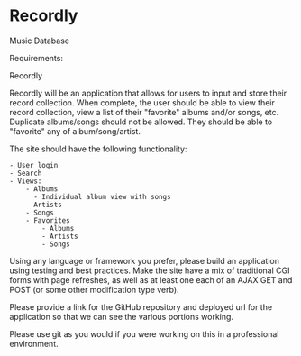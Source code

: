 # Recordly
Music Database

Requirements:

Recordly

Recordly will be an application that allows for users to input and store
their record collection.  When complete, the user should be able to view
their record collection, view a list of their "favorite" albums and/or
songs, etc.  Duplicate albums/songs should not be allowed.  They should
be able to "favorite" any of album/song/artist.

The site should have the following functionality:

    - User login
    - Search
    - Views:
        - Albums
          - Individual album view with songs
        - Artists
        - Songs
        - Favorites
            - Albums
            - Artists
            - Songs

Using any language or framework you prefer, please build an application
using testing and best practices.  Make the site have a mix of
traditional CGI forms with page refreshes, as well as at least one each
of an AJAX GET and POST (or some other modification type verb).

Please provide a link for the GitHub repository and deployed url for the
application so that we can see the various portions working.

Please use git as you would if you were working on this in a
professional environment.
